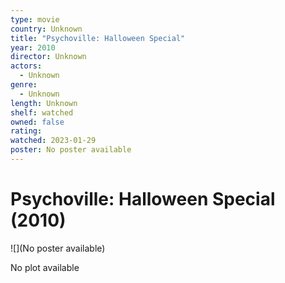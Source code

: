 ```yaml
---
type: movie
country: Unknown
title: "Psychoville: Halloween Special"
year: 2010
director: Unknown
actors:
  - Unknown
genre:
  - Unknown
length: Unknown
shelf: watched
owned: false
rating:
watched: 2023-01-29
poster: No poster available
---
```


# Psychoville: Halloween Special (2010)

![](No poster available)

No plot available